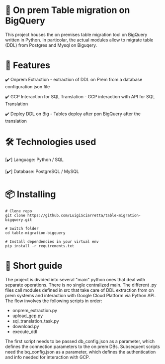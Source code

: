 # 📌 **On prem Table migration on BigQuery**

This project houses the on premises table migration tool on BigQuery written in Python.
In particolar, the actual modules allow to migrate table (DDL) from Postgres and Mysql on Biguqery.


# 🚀 **Features**

✔️ Onprem Extraction - extraction of DDL on Prem from a database configuration json file

✔️ GCP Interaction for SQL Translation - GCP interaction with API for SQL Translation

✔️ Deploy DDL on Big - Tables deploy after pon BigQuery after the translation


# 🛠️ **Technologies used**

[✔️] Language: Python / SQL

[✔️] Database: PostgreSQL / MySQL 


# 📦 **Installing**

    # Clone repo
    git clone https://github.com/LuigiSciarretta/table-migration-bigquery.git

    # Switch folder
    cd table-migration-bigquery

    # Install dependencies in your virtual env
    pip install -r requirements.txt  

# 📄 **Short guide**

The project is divided into several "main" python ones that deal with separate operations. There is no single centralized main.
The different .py files call modules defined in src that take care of DDL extraction from on prem systems and interaction with Google Cloud Platform via Python API.
The flow involves the following scripts in order:
- onprem_extraction.py
- upload_gcp.py
- sql_translation_task.py
- download.py
- execute_ddl

The first script needs to be passed db_config.json as a parameter, which defines the connection parameters to the on prem DBs.
Subsequent scripts need the bq_config.json as a parameter, which defines the authentication and info needed for interaction with GCP.

